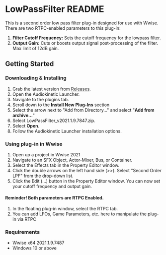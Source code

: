 # LowPassFilter README
This is a second order low pass filter plug-in designed for use with Wwise. There are two RTPC-enabled parameters to this plug-in:
1. **Filter Cutoff Frequency:** Sets the cutoff frequency for the lowpass filter.
2. **Output Gain:** Cuts or boosts output signal post-processing of the filter. Max limit of 12dB gain.

## Getting Started
### Downloading & Installing

1. Grab the latest version from [Releases](https://github.com/avryluy/Game_Audio_Scripts/releases).
2. Open the Audiokinetic Launcher.
3. Navigate to the plugins tab.
4. Scroll down to the **Install New Plug-Ins** section
5. Select the arrow next to "Add from Directory..." and select "**Add from archive...**"
6. Select LowPassFilter_v2021.1.9.7847.zip.
7. Select **Open**.
8. Follow the Audiokinetic Launcher installation options.

### Using plug-in in Wwise
1. Open up a project in Wwise 2021
2. Navigate to an SFX Object, Actor-Mixer, Bus, or Container.
3. Select the Effects tab in the Property Editor window.
4. Click the double arrows on the left hand side (>>). Select "Second Order LPF" from the drop-down list.
5. Click the Edit (...) button in the Property Editor window. You can now set your cutoff frequency and output gain.

#### **Reminder!** Both parameters are RTPC Enabled.
  1. In the floating plug-in window, select the RTPC tab.
  2. You can add LFOs, Game Parameters, etc. here to manipulate the plug-in via RTPC


### Requirements
- Wwise x64 2021.1.9.7487
- Windows 10 or above

